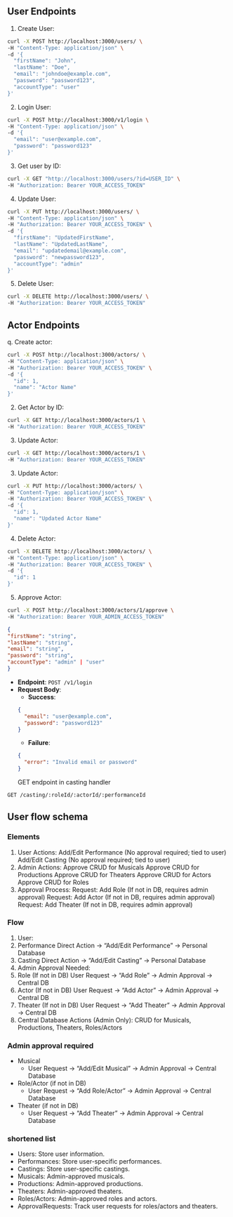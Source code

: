 ## User Endpoints

1. Create User:

```sh
curl -X POST http://localhost:3000/users/ \
-H "Content-Type: application/json" \
-d '{
  "firstName": "John",
  "lastName": "Doe",
  "email": "johndoe@example.com",
  "password": "password123",
  "accountType": "user"
}'
```

2. Login User:

```sh
curl -X POST http://localhost:3000/v1/login \
-H "Content-Type: application/json" \
-d '{
  "email": "user@example.com",
  "password": "password123"
}'
```

3. Get user by ID:

```sh
curl -X GET "http://localhost:3000/users/?id=USER_ID" \
-H "Authorization: Bearer YOUR_ACCESS_TOKEN"
```

4. Update User:

```sh
curl -X PUT http://localhost:3000/users/ \
-H "Content-Type: application/json" \
-H "Authorization: Bearer YOUR_ACCESS_TOKEN" \
-d '{
  "firstName": "UpdatedFirstName",
  "lastName": "UpdatedLastName",
  "email": "updatedemail@example.com",
  "password": "newpassword123",
  "accountType": "admin"
}'
```

5. Delete User:

```sh
curl -X DELETE http://localhost:3000/users/ \
-H "Authorization: Bearer YOUR_ACCESS_TOKEN"
```

## Actor Endpoints

q. Create actor:

```sh
curl -X POST http://localhost:3000/actors/ \
-H "Content-Type: application/json" \
-H "Authorization: Bearer YOUR_ACCESS_TOKEN" \
-d '{
  "id": 1,
  "name": "Actor Name"
}'
```

2. Get Actor by ID:

```sh
curl -X GET http://localhost:3000/actors/1 \
-H "Authorization: Bearer YOUR_ACCESS_TOKEN"
```

3. Update Actor:

```sh
curl -X GET http://localhost:3000/actors/1 \
-H "Authorization: Bearer YOUR_ACCESS_TOKEN"
```

3. Update Actor:

```sh
curl -X PUT http://localhost:3000/actors/ \
-H "Content-Type: application/json" \
-H "Authorization: Bearer YOUR_ACCESS_TOKEN" \
-d '{
  "id": 1,
  "name": "Updated Actor Name"
}'
```

4. Delete Actor:

```sh
curl -X DELETE http://localhost:3000/actors/ \
-H "Content-Type: application/json" \
-H "Authorization: Bearer YOUR_ACCESS_TOKEN" \
-d '{
  "id": 1
}'
```

5. Approve Actor:

```sh
curl -X POST http://localhost:3000/actors/1/approve \
-H "Authorization: Bearer YOUR_ADMIN_ACCESS_TOKEN"
```

```json
{
"firstName": "string",
"lastName": "string",
"email": "string",
"password": "string",
"accountType": "admin" | "user"
}
```

- **Endpoint**: `POST /v1/login`
- **Request Body**:
  - **Success**:
  ```json
  {
    "email": "user@example.com",
    "password": "password123"
  }
  ```
  - **Failure**:
  ```json
  {
    "error": "Invalid email or password"
  }
  ```
  GET endpoint in casting handler

```sh
GET /casting/:roleId/:actorId/:performanceId
```

## User flow schema

### Elements

1. User Actions:
   Add/Edit Performance (No approval required; tied to user)
   Add/Edit Casting (No approval required; tied to user)
2. Admin Actions:
   Approve CRUD for Musicals
   Approve CRUD for Productions
   Approve CRUD for Theaters
   Approve CRUD for Actors
   Approve CRUD for Roles
3. Approval Process:
   Request: Add Role (If not in DB, requires admin approval)
   Request: Add Actor (If not in DB, requires admin approval)
   Request: Add Theater (If not in DB, requires admin approval)

### Flow

1. User:
2. Performance
   Direct Action → “Add/Edit Performance” → Personal Database
3. Casting
   Direct Action → “Add/Edit Casting” → Personal Database
4. Admin Approval Needed:
5. Role (If not in DB)
   User Request → “Add Role” → Admin Approval → Central DB
6. Actor (If not in DB)
   User Request → “Add Actor” → Admin Approval → Central DB
7. Theater (If not in DB)
   User Request → “Add Theater” → Admin Approval → Central DB
8. Central Database Actions (Admin Only):
   CRUD for Musicals, Productions, Theaters, Roles/Actors

### Admin approval required

- Musical
  - User Request → “Add/Edit Musical” → Admin Approval → Central Database
- Role/Actor (if not in DB)
  - User Request → “Add Role/Actor” → Admin Approval → Central Database
- Theater (if not in DB)
  - User Request → “Add Theater” → Admin Approval → Central Database

### shortened list

- Users: Store user information.
- Performances: Store user-specific performances.
- Castings: Store user-specific castings.
- Musicals: Admin-approved musicals.
- Productions: Admin-approved productions.
- Theaters: Admin-approved theaters.
- Roles/Actors: Admin-approved roles and actors.
- ApprovalRequests: Track user requests for roles/actors and theaters.
